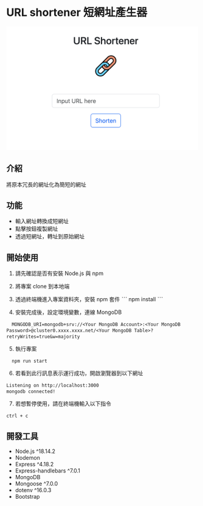 # URL shortener 短網址產生器
![URL shortener image](/public/image/URL_shortener.png)

## 介紹
將原本冗長的網址化為簡短的網址

## 功能
- 輸入網址轉換成短網址
- 點擊按鈕複製網址
- 透過短網址，轉址到原始網址

## 開始使用
1. 請先確認是否有安裝 Node.js 與 npm

2. 將專案 clone 到本地端

3. 透過終端機進入專案資料夾，安裝 npm 套件
ˋˋˋ
  npm install
ˋˋˋ

4. 安裝完成後，設定環境變數，連線 MongoDB
```
  MONGODB_URI=mongodb+srv://<Your MongoDB Account>:<Your MongoDB Password>@cluster0.xxxx.xxxx.net/<Your MongoDB Table>?retryWrites=true&w=majority
```

5. 執行專案
```
  npm run start
```

6. 若看到此行訊息表示運行成功，開啟瀏覽器到以下網址
```
Listening on http://localhost:3000
mongodb connected!
```

7. 若想暫停使用，請在終端機輸入以下指令
```
ctrl + c
```

## 開發工具
- Node.js ^18.14.2
- Nodemon
- Express ^4.18.2
- Express-handlebars ^7.0.1
- MongoDB
- Mongoose ^7.0.0
- dotenv ^16.0.3
- Bootstrap